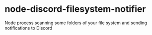 # node-discord-filesystem-notifier
Node process scanning some folders of your file system and sending notifications to Discord
